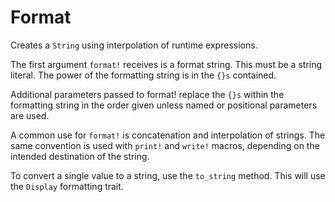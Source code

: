# Format

Creates a `String` using interpolation of runtime expressions.

The first argument `format!` receives is a format string. This must be a string literal. The power of the formatting string is in the `{}s` contained.

Additional parameters passed to format! replace the `{}s` within the formatting string in the order given unless named or positional parameters are used.

A common use for `format!` is concatenation and interpolation of strings. The same convention is used with `print!` and `write!` macros, depending on the intended destination of the string.

To convert a single value to a string, use the `to_string` method. This will use the `Display` formatting trait.